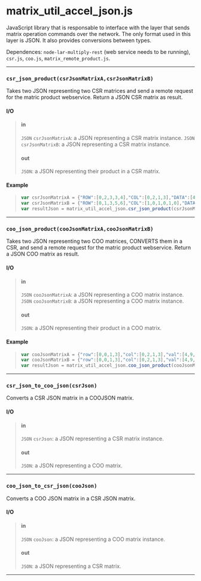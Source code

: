 # matrix_util_accel_json.js

JavaScript library that is responsable to interface with the layer that sends matrix operation commands over the network.
The only format used in this layer is JSON. It also provides conversions between types.

Dependences: `node-lar-multiply-rest` (web service needs to be running), `csr.js`, `coo.js`, `matrix_remote_product.js`.

- - -

### `csr_json_product(csrJsonMatrixA,csrJsonMatrixB)`

Takes two JSON representing two CSR matrices and send a remote request for the matric product webservice.
Return a JSON CSR matrix as result.

#### I/O

> #### in
> `JSON` `csrJsonMatrixA`: a JSON representing a CSR matrix instance. 
> `JSON` `csrJsonMatrixB`: a JSON representing a CSR matrix instance.
> 
> #### out
> `JSON`: a JSON representing their product in a CSR matrix.

#### Example

> ```js
> var csrJsonMatrixA = {"ROW":[0,2,3,3,4],"COL":[0,2,1,3],"DATA":[4,9,7,5],"ROWCOUNT":4,"COLCOUNT":4};
> var csrJsonMatrixB = {"ROW":[0,1,3,5,6],"COL":[1,0,1,0,1,0],"DATA":[1,2,3,4,5,6],"ROWCOUNT":4,"COLCOUNT":2};
> var resultJson = matrix_util_accel_json.csr_json_product(csrJsonMatrixA,csrJsonMatrixB);
> ```

- - -

### `coo_json_product(cooJsonMatrixA,cooJsonMatrixB)`

Takes two JSON representing two COO matrices, CONVERTS them in a CSR, 
and send a remote request for the matric product webservice.
Return a JSON COO matrix as result.

#### I/O

> #### in
> `JSON` `cooJsonMatrixA`: a JSON representing a COO matrix instance. 
> `JSON` `cooJsonMatrixB`: a JSON representing a COO matrix instance.
> 
> #### out
> `JSON`: a JSON representing their product in a COO matrix.

#### Example

> ```js
> var cooJsonMatrixA = {"row":[0,0,1,3],"col":[0,2,1,3],"val":[4,9,7,5],"rowcount":4,"colcount":4};
> var cooJsonMatrixB = {"row":[0,0,1,3],"col":[0,2,1,3],"val":[4,9,7,5],"rowcount":4,"colcount":4};
> var resultJson = matrix_util_accel_json.coo_json_product(cooJsonMatrixA,cooJsonMatrixB);
> ```

- - -

### `csr_json_to_coo_json(csrJson)`

Converts a CSR JSON matrix in a COOJSON matrix.

#### I/O

> #### in
> `JSON` `csrJson`: a JSON representing a CSR matrix instance. 
> 
> #### out
> `JSON`: a JSON representing a COO matrix.

- - -

### `coo_json_to_csr_json(cooJson)`

Converts a COO JSON matrix in a CSR JSON matrix.

#### I/O

> #### in
> `JSON` `cooJson`: a JSON representing a COO matrix instance. 
> 
> #### out
> `JSON`: a JSON representing a CSR matrix.

- - -
